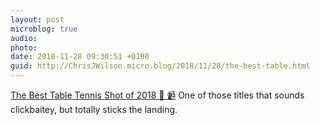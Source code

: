 ```yaml
---
layout: post
microblog: true
audio: 
photo: 
date: 2018-11-28 09:30:51 +0100
guid: http://ChrisJWilson.micro.blog/2018/11/28/the-best-table.html
---
```

[The Best Table Tennis Shot of 2018 🔗 📹](https://kottke.org/18/11/the-best-table-tennis-shot-of-2018)
One of those titles that sounds clickbaitey, but totally sticks the landing. 
